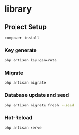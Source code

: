 # library

## Project Setup

```sh
composer install
```

### Key generate

```sh
php artisan key:generate
```

### Migrate

```sh
php artisan migrate
```

### Database update and seed

```sh
php artisan migrate:fresh --seed
```

### Hot-Reload

```sh
php artisan serve
```
